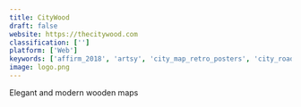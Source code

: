 ```yaml
---
title: CityWood
draft: false 
website: https://thecitywood.com
classification: ['']
platform: ['Web']
keywords: ['affirm_2018', 'artsy', 'city_map_retro_posters', 'city_roads', 'conquer.earth', 'craft_&_oak', 'customized_travel_poster', 'google_live_view', 'grafomap', 'innovation_posters', 'manymaps', 'mapiful', 'mapisart', 'maplist_beta', 'mappythoughts', 'memento', 'my_holiday_map', 'online_star_map', 'puppet_uploader', 'salt', 'tiltmaps', 'under_lucky_stars', 'your_hospitality_art']
image: logo.png
---
```

Elegant and modern wooden maps